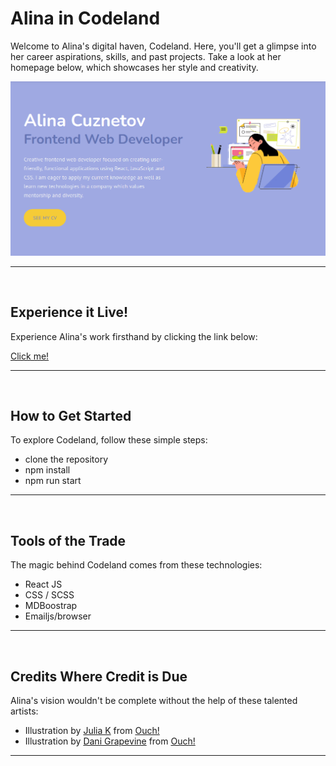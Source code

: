 # Alina in Codeland

Welcome to Alina's digital haven, Codeland. Here, you'll get a glimpse into her career aspirations, skills, and past projects. Take a look at her homepage below, which showcases her style and creativity.

<img src="./src/assets/homepage.png" alt="Home page">

---
</br>

## Experience it Live!

Experience Alina's work firsthand by clicking the link below:

<a href="https://alina-in-codeland.netlify.app/#home" target="_blank">Click me!</a>

---
</br>

## How to Get Started

To explore Codeland, follow these simple steps:

- clone the repository
- npm install 
- npm run start 


--- 

</br>

## Tools of the Trade

The magic behind Codeland comes from these technologies:

- React JS 
- CSS / SCSS
- MDBoostrap
- Emailjs/browser 

---

</br> 

## Credits Where Credit is Due

Alina's vision wouldn't be complete without the help of these talented artists:

- Illustration by <a href="https://icons8.com/illustrations/author/mNCLibjicqSz">Julia K</a> from <a href="https://icons8.com/illustrations">Ouch!</a>
- Illustration by <a href="https://icons8.com/illustrations/author/JTmm71Rqvb2T">Dani Grapevine</a> from <a href="https://icons8.com/illustrations">Ouch!</a>

---